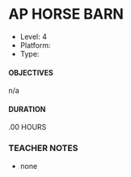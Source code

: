 # AP HORSE BARN
* Level: 4
* Platform: 
* Type: 

#### OBJECTIVES
n/a

#### DURATION
.00 HOURS

### TEACHER NOTES 

* none